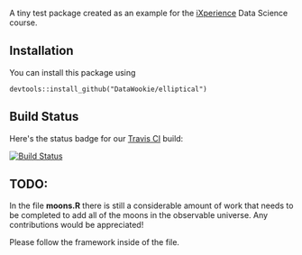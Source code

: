 A tiny test package created as an example for the [iXperience](http://ixperience.co.za/) Data Science course.

## Installation

You can install this package using

```
devtools::install_github("DataWookie/elliptical")
```

## Build Status

Here's the status badge for our [Travis CI](https://travis-ci.org/) build:

[![Build Status](https://travis-ci.org/DataWookie/elliptical.svg?branch=master)](https://travis-ci.org/DataWookie/elliptical)

## TODO:

In the file **moons.R** there is still a considerable amount of work that needs to be completed to add all of the moons in the observable universe. Any contributions would be appreciated!

Please follow the framework inside of the file.
